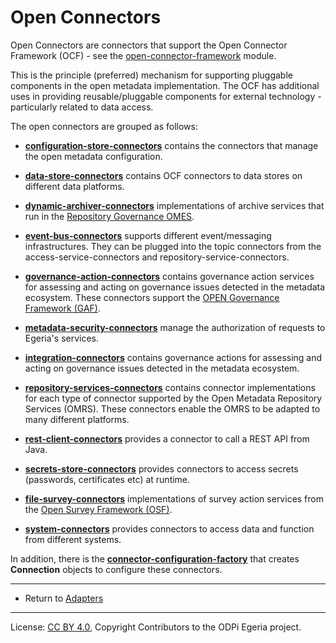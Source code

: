 <!-- SPDX-License-Identifier: CC-BY-4.0 -->
<!-- Copyright Contributors to the ODPi Egeria project. -->

  
# Open Connectors

Open Connectors are connectors that support the 
Open Connector Framework (OCF) - see
the [open-connector-framework](../../frameworks/open-connector-framework/README.md) module.

This is the principle (preferred) mechanism for supporting pluggable
components in the open metadata implementation.  The OCF has additional uses
in providing reusable/pluggable components for external technology - particularly
related to data access.

The open connectors are grouped as follows:

* **[configuration-store-connectors](configuration-store-connectors)** contains the connectors that manage
the open metadata configuration.

* **[data-store-connectors](data-store-connectors)** contains OCF connectors to data stores on different
data platforms.

* **[dynamic-archiver-connectors](dynamic-archiver-connectors)** implementations of archive services
that run in the [Repository Governance OMES](../../engine-services/repository-governance).

* **[event-bus-connectors](event-bus-connectors)** supports different event/messaging infrastructures.
They can be plugged into the topic connectors from the access-service-connectors
and repository-service-connectors.

* **[governance-action-connectors](governance-action-connectors)** contains governance action services for 
assessing and acting on governance issues detected in the metadata ecosystem.
These connectors support the [OPEN Governance Framework (GAF)](../../frameworks/open-governance-framework).

* **[metadata-security-connectors](metadata-security-connectors)** manage the 
authorization of requests to Egeria's services.

* **[integration-connectors](integration-connectors)** contains governance actions for assessing and acting on
governance issues detected in the metadata ecosystem.

* **[repository-services-connectors](repository-services-connectors)** contains connector implementations for
each type of connector supported by the Open Metadata Repository Services (OMRS).
These connectors enable the OMRS to be adapted to many different platforms.

* **[rest-client-connectors](rest-client-connectors)** provides a connector to call a REST API from
Java.

* **[secrets-store-connectors](secrets-store-connectors)** provides connectors to access secrets (passwords, certificates etc) at runtime.

* **[file-survey-connectors](file-survey-connectors)** implementations of survey action services
  from the [Open Survey Framework (OSF)](../../frameworks/open-survey-framework).

* **[system-connectors](system-connectors)** provides connectors to access data and function from different systems.

In addition, there is the **[connector-configuration-factory](connector-configuration-factory)**
that creates **Connection** objects to configure these connectors.

----
* Return to [Adapters](..)

----
License: [CC BY 4.0](https://creativecommons.org/licenses/by/4.0/),
Copyright Contributors to the ODPi Egeria project.
